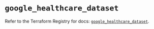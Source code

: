 # `google_healthcare_dataset`

Refer to the Terraform Registry for docs: [`google_healthcare_dataset`](https://registry.terraform.io/providers/hashicorp/google-beta/6.37.0/docs/resources/google_healthcare_dataset).
